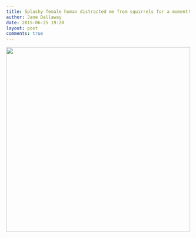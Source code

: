 ```yaml
---
title: Splashy female human distracted me from squirrels for a moment!
author: Jane Dallaway
date: 2015-06-25 19:20
layout: post
comments: true
---
```


<div><a href="http://static.skitters.dallaway.com/tp_IMG_2085.JPG"><img src="http://static.skitters.dallaway.com/tp_thumb_IMG_2085.JPG" width="500" height="500"/></a></div>



  





      
